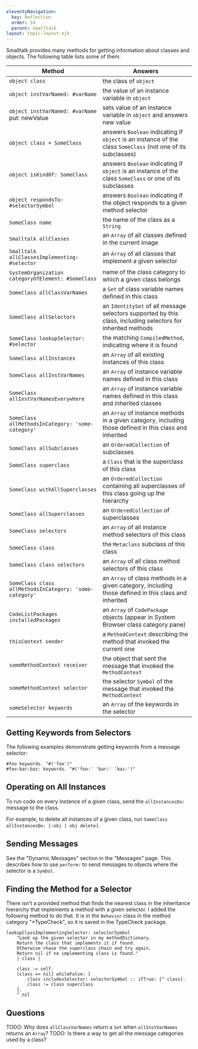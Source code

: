 ```yaml
---
eleventyNavigation:
  key: Reflection
  order: 24
  parent: Smalltalk
layout: topic-layout.njk
---
```


Smalltalk provides many methods for
getting information about classes and objects.
The following table lists some of them.

| Method                                                  | Answers                                                                                                      |
| ------------------------------------------------------- | ------------------------------------------------------------------------------------------------------------ |
| `object class`                                          | the class of `object`                                                                                        |
| `object instVarNamed: #varName`                         | the value of an instance variable in `object`                                                                |
| `object instVarNamed: #varName` put: newValue           | sets value of an instance variable in `object` and answers new value                                         |
| `object class = SomeClass`                              | answers `Boolean` indicating if `object` is an instance of the class `SomeClass` (not one of its subclasses) |
| `object isKindOf: SomeClass`                            | answers `Boolean` indicating if `object` is an instance of the class `SomeClass` or one of its subclasses    |
| `object respondsTo: #selectorSymbol`                    | answers `Boolean` indicating if the object responds to a given method selector                               |
| `SomeClass name`                                        | the name of the class as a `String`                                                                          |
| `Smalltalk allClasses`                                  | an `Array` of all classes defined in the current image                                                       |
| `Smalltalk allClassesImplementing: #selector`           | an `Array` of all classes that implement a given selector                                                    |
| `SystemOrganization categoryOfElement: #SomeClass`      | name of the class category to which a given class belongs                                                    |
| `SomeClass allClassVarNames`                            | a `Set` of class variable names defined in this class                                                        |
| `SomeClass allSelectors`                                | an `IdentitySet` of all message selectors supported by this class, including selectors for inherited methods |
| `SomeClass lookupSelector: #selector`                   | the matching `CompiledMethod`, indicating where it is found                                                  |
| `SomeClass allInstances`                                | an `Array` of all existing instances of this class                                                           |
| `SomeClass allInstVarNames`                             | an `Array` of instance variable names defined in this class                                                  |
| `SomeClass allInstVarNamesEverywhere`                   | an `Array` of instance variable names defined in this class and inherited classes                            |
| `SomeClass allMethodsInCategory: 'some-category'`       | an `Array` of instance methods in a given category, including those defined in this class and inherited      |
| `SomeClass allSubclasses`                               | an `OrderedCollection` of subclasses                                                                         |
| `SomeClass superclass`                                  | a `Class` that is the superclass of this class                                                               |
| `SomeClass withAllSuperclasses`                         | an `OrderedCollection` containing all superclasses of this class going up the hierarchy                      |
| `SomeClass allSuperclasses`                             | an `OrderedCollection` of superclasses                                                                       |
| `SomeClass selectors`                                   | an `Array` of all instance method selectors of this class                                                    |
| `SomeClass class`                                       | the `Metaclass` subclass of this class                                                                       |
| `SomeClass class selectors`                             | an `Array` of all class method selectors of this class                                                       |
| `SomeClass class allMethodsInCategory: 'some-category'` | an `Array` of class methods in a given category, including those defined in this class and inherited         |
| `CodeListPackages installedPackages`                    | an `Array` of `CodePackage` objects (appear in System Browser class category pane)                           |
| `thisContext sender`                                    | a `MethodContext` describing the method that invoked the current one                                         |
| `someMethodContext receiver`                            | the object that sent the message that invoked the `MethodContext`                                            |
| `someMethodContext selector`                            | the selector `Symbol` of the message that invoked the `MethodContext`                                        |
| `someSelector keywords`                                 | an `Array` of the keywords in the selector                                                                   |

## Getting Keywords from Selectors

The following examples demonstrate getting keywords from a message selector:

```smalltalk
#foo keywords. "#('foo')"
#foo:bar:baz: keywords. "#('foo:' 'bar:' 'baz:')"
```

## Operating on All Instances

To run code on every instance of a given class,
send the `allInstancesDo:` message to the class.

For example, to delete all instances of a given class, run
`SomeClass allInstancesDo: [:obj | obj delete]`.

## Sending Messages

See the "Dynamic Messages" section in the "Messages" page.
This describes how to use `perform:` to send messages to objects
where the selector is a `Symbol`.

## Finding the Method for a Selector

There isn't a provided method that finds the nearest class in the
inheritance hierarchy that implements a method with a given selector.
I added the following method to do that.
It is in the `Behavior` class in the method category "\*TypeCheck",
so it is saved in the TypeCheck package.

```smalltalk
lookupClassImplementingSelector: selectorSymbol
    "Look up the given selector in my methodDictionary.
    Return the class that implements it if found.
    Otherwise chase the superclass chain and try again.
    Return nil if no implementing class is found."
    | class |

    class := self.
    [class == nil] whileFalse: [
        class includesSelector: selectorSymbol :: ifTrue: [^ class].
        class := class superclass
    ].
    ^ nil
```

## Questions

TODO: Why does `allClassVarNames` return a `Set` when `allInstVarNames` returns an `Array`?
TODO: Is there a way to get all the message categories used by a class?
